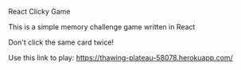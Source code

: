 React Clicky Game

This is a simple memory challenge game written in React

Don't click the same card twice!

Use this link to play:
https://thawing-plateau-58078.herokuapp.com/